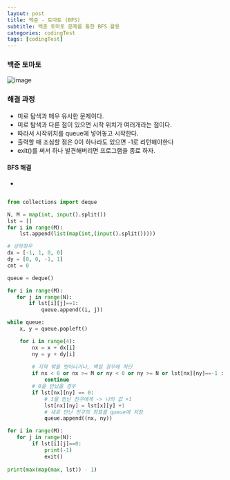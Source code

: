 ```yaml
---
layout: post
title: 백준 - 토마토 (BFS)
subtitle: 백준 토마토 문제를 통한 BFS 활용
categories: codingTest
tags: [codingTest]
---
```


### 백준 토마토

![image](https://user-images.githubusercontent.com/62547169/144810451-cff92166-25e4-4ec9-b691-ad9e7be3d3a3.png)


### 해결 과정

- 미로 탐색과 매우 유사한 문제이다.
- 미로 탐색과 다른 점이 있으면 시작 위치가 여러개라는 점이다.
- 따라서 시작위치를 queue에 넣어놓고 시작한다.
- 출력할 때 조심할 점은 0이 하나라도 있으면 -1로 리턴해야한다
- exit()를 써서 하나 발견해버리면 프로그램을 종료 하자.

#### BFS 해결

- 

```python

from collections import deque

N, M = map(int, input().split())
lst = []
for i in range(M):
    lst.append(list(map(int,(input().split()))))

# 상하좌우
dx = [-1, 1, 0, 0]
dy = [0, 0, -1, 1]
cnt = 0

queue = deque()

for i in range(M):
   for j in range(N):
       if lst[i][j]==1:
           queue.append((i, j))

while queue:
    x, y = queue.popleft()

    for i in range(4):
        nx = x + dx[i]
        ny = y + dy[i]
        
        # 지역 밖을 벗어나거나, 벽일 경우에 차단            
        if nx < 0 or nx >= M or ny < 0 or ny >= N or lst[nx][ny]==-1 :
            continue
        # 0을 만났을 경우
        if lst[nx][ny] == 0:
            # 1을 만난 친구에게 -> 나의 값 +1
            lst[nx][ny] = lst[x][y] +1
            # 새로 만난 친구의 좌표를 queue에 저장
            queue.append((nx, ny))

for i in range(M):
   for j in range(N):
        if lst[i][j]==0:
            print(-1)
            exit()
    
print(max(map(max, lst)) - 1)



```




